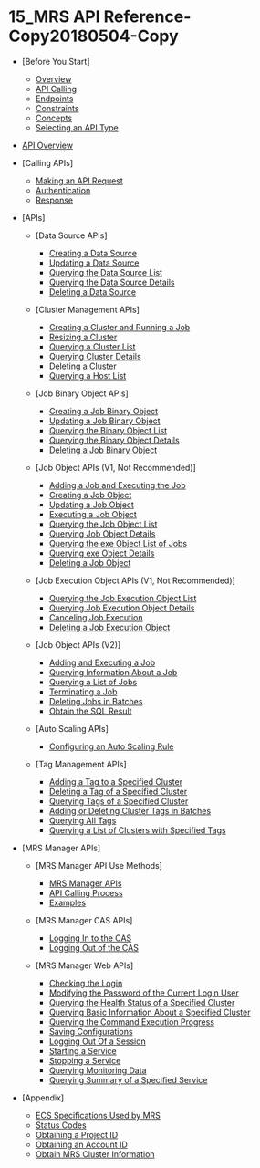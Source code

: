 # 15\_MRS API Reference-Copy20180504-Copy

-   [Before You Start]
    -   [Overview](overview.md)
    -   [API Calling](api-calling.md)
    -   [Endpoints](endpoints.md)
    -   [Constraints](constraints.md)
    -   [Concepts](concepts.md)
    -   [Selecting an API Type](selecting-an-api-type.md)

-   [API Overview](api-overview.md)
-   [Calling APIs]
    -   [Making an API Request](making-an-api-request.md)
    -   [Authentication](authentication.md)
    -   [Response](response.md)

-   [APIs]
    -   [Data Source APIs]
        -   [Creating a Data Source](creating-a-data-source.md)
        -   [Updating a Data Source](updating-a-data-source.md)
        -   [Querying the Data Source List](querying-the-data-source-list.md)
        -   [Querying the Data Source Details](querying-the-data-source-details.md)
        -   [Deleting a Data Source](deleting-a-data-source.md)

    -   [Cluster Management APIs]
        -   [Creating a Cluster and Running a Job](creating-a-cluster-and-running-a-job.md)
        -   [Resizing a Cluster](resizing-a-cluster.md)
        -   [Querying a Cluster List](querying-a-cluster-list.md)
        -   [Querying Cluster Details](querying-cluster-details.md)
        -   [Deleting a Cluster](deleting-a-cluster.md)
        -   [Querying a Host List](querying-a-host-list.md)

    -   [Job Binary Object APIs]
        -   [Creating a Job Binary Object](creating-a-job-binary-object.md)
        -   [Updating a Job Binary Object](updating-a-job-binary-object.md)
        -   [Querying the Binary Object List](querying-the-binary-object-list.md)
        -   [Querying the Binary Object Details](querying-the-binary-object-details.md)
        -   [Deleting a Job Binary Object](deleting-a-job-binary-object.md)

    -   [Job Object APIs \(V1, Not Recommended\)]
        -   [Adding a Job and Executing the Job](adding-a-job-and-executing-the-job.md)
        -   [Creating a Job Object](creating-a-job-object.md)
        -   [Updating a Job Object](updating-a-job-object.md)
        -   [Executing a Job Object](executing-a-job-object.md)
        -   [Querying the Job Object List](querying-the-job-object-list.md)
        -   [Querying Job Object Details](querying-job-object-details.md)
        -   [Querying the exe Object List of Jobs](querying-the-exe-object-list-of-jobs.md)
        -   [Querying exe Object Details](querying-exe-object-details.md)
        -   [Deleting a Job Object](deleting-a-job-object.md)

    -   [Job Execution Object APIs \(V1, Not Recommended\)]
        -   [Querying the Job Execution Object List](querying-the-job-execution-object-list.md)
        -   [Querying Job Execution Object Details](querying-job-execution-object-details.md)
        -   [Canceling Job Execution](canceling-job-execution.md)
        -   [Deleting a Job Execution Object](deleting-a-job-execution-object.md)

    -   [Job Object APIs \(V2\)]
        -   [Adding and Executing a Job](adding-and-executing-a-job.md)
        -   [Querying Information About a Job](querying-information-about-a-job.md)
        -   [Querying a List of Jobs](querying-a-list-of-jobs.md)
        -   [Terminating a Job](terminating-a-job.md)
        -   [Deleting Jobs in Batches](deleting-jobs-in-batches.md)
        -   [Obtain the SQL Result](obtain-the-sql-result.md)

    -   [Auto Scaling APIs]
        -   [Configuring an Auto Scaling Rule](configuring-an-auto-scaling-rule.md)

    -   [Tag Management APIs]
        -   [Adding a Tag to a Specified Cluster](adding-a-tag-to-a-specified-cluster.md)
        -   [Deleting a Tag of a Specified Cluster](deleting-a-tag-of-a-specified-cluster.md)
        -   [Querying Tags of a Specified Cluster](querying-tags-of-a-specified-cluster.md)
        -   [Adding or Deleting Cluster Tags in Batches](adding-or-deleting-cluster-tags-in-batches.md)
        -   [Querying All Tags](querying-all-tags.md)
        -   [Querying a List of Clusters with Specified Tags](querying-a-list-of-clusters-with-specified-tags.md)


-   [MRS Manager APIs]
    -   [MRS Manager API Use Methods]
        -   [MRS Manager APIs](mrs-manager-apis.md)
        -   [API Calling Process](api-calling-process.md)
        -   [Examples](examples.md)

    -   [MRS Manager CAS APIs]
        -   [Logging In to the CAS](logging-in-to-the-cas.md)
        -   [Logging Out of the CAS](logging-out-of-the-cas.md)

    -   [MRS Manager Web APIs]
        -   [Checking the Login](checking-the-login.md)
        -   [Modifying the Password of the Current Login User](modifying-the-password-of-the-current-login-user.md)
        -   [Querying the Health Status of a Specified Cluster](querying-the-health-status-of-a-specified-cluster.md)
        -   [Querying Basic Information About a Specified Cluster](querying-basic-information-about-a-specified-cluster.md)
        -   [Querying the Command Execution Progress](querying-the-command-execution-progress.md)
        -   [Saving Configurations](saving-configurations.md)
        -   [Logging Out Of a Session](logging-out-of-a-session.md)
        -   [Starting a Service](starting-a-service.md)
        -   [Stopping a Service](stopping-a-service.md)
        -   [Querying Monitoring Data](querying-monitoring-data.md)
        -   [Querying Summary of a Specified Service](querying-summary-of-a-specified-service.md)


-   [Appendix]
    -   [ECS Specifications Used by MRS](ecs-specifications-used-by-mrs.md)
    -   [Status Codes](status-codes.md)
    -   [Obtaining a Project ID](obtaining-a-project-id.md)
    -   [Obtaining an Account ID](obtaining-an-account-id.md)
    -   [Obtain MRS Cluster Information](obtain-mrs-cluster-information.md)

